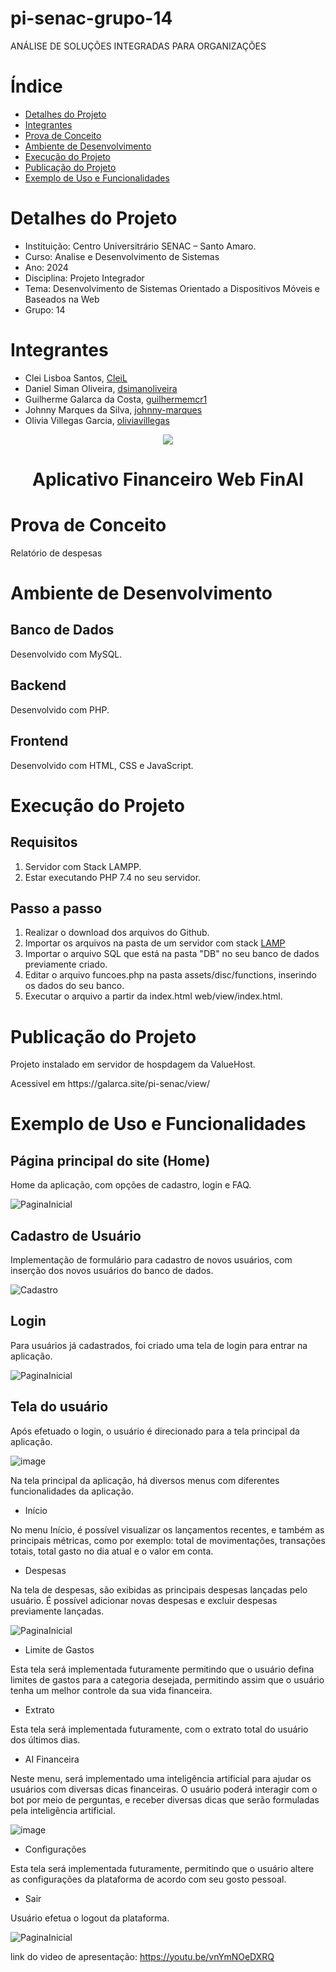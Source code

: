# pi-senac-grupo-14
ANÁLISE DE SOLUÇÕES INTEGRADAS PARA ORGANIZAÇÕES

# Índice
* [Detalhes do Projeto](#detalhes-do-projeto)
* [Integrantes](#integrantes)
* [Prova de Conceito](#prova-de-conceito)
* [Ambiente de Desenvolvimento](#ambiente-de-desenvolvimento)
* [Execução do Projeto](#execução-do-projeto)
* [Publicação do Projeto](#publicação-do-projeto)
* [Exemplo de Uso e Funcionalidades](#exemplo-de-uso-e-funcionalidades)

# Detalhes do Projeto
 * Instituição:  Centro Universitrário SENAC – Santo Amaro.
 * Curso: Analise e Desenvolvimento de Sistemas
 * Ano: 2024
 * Disciplina: Projeto Integrador
 * Tema: Desenvolvimento de Sistemas Orientado a Dispositivos Móveis e Baseados na Web
 * Grupo: 14
   
# Integrantes
- Clei Lisboa Santos, [CleiL](https://github.com/CleiL)
- Daniel Siman Oliveira, [dsimanoliveira](https://github.com/dsimanoliveira)
- Guilherme Galarca da Costa, [guilhermemcr1](https://github.com/guilhermemcr1)
- Johnny Marques da Silva, [johnny-marques](https://github.com/johnny-marques)
- Olivia Villegas Garcia, [oliviavillegas](https://github.com/oliviavillegas)

<p align="center">
  <img src= "https://github.com/guilhermemcr1/pi-senac-grupo10/assets/44147193/0404d674-46dd-4e62-a41f-8bed635791ad">
</p>

<h1 align="center"> 
   Aplicativo Financeiro Web FinAI 
</h1>

# Prova de Conceito
<p> Relatório de despesas </p>

# Ambiente de Desenvolvimento
## Banco de Dados
Desenvolvido com MySQL.
## Backend
Desenvolvido com PHP.
## Frontend
Desenvolvido com HTML, CSS e JavaScript.

# Execução do Projeto
## Requisitos

1. Servidor com Stack LAMPP.
2. Estar executando PHP 7.4 no seu servidor.

## Passo a passo
1. Realizar o download dos arquivos do Github.
2. Importar os arquivos na pasta de um servidor com stack [LAMP](https://aws.amazon.com/pt/what-is/lamp-stack/)
3. Importar o arquivo SQL que está na pasta "DB" no seu banco de dados previamente criado.
4. Editar o arquivo funcoes.php na pasta assets/disc/functions, inserindo os dados do seu banco.
5. Executar o arquivo a partir da index.html web/view/index.html.

# Publicação do Projeto
Projeto instalado em servidor de hospdagem da ValueHost.
<p> Acessivel em https://galarca.site/pi-senac/view/ </p>

# Exemplo de Uso e Funcionalidades
## Página principal do site (Home)

Home da aplicação, com opções de cadastro, login e FAQ.

![PaginaInicial](gifs_readme/pagina_inicial.gif)


## Cadastro de Usuário

Implementação de formulário para cadastro de novos usuários, com inserção dos novos usuários do banco de dados.

![Cadastro](gifs_readme/cadastro.gif)

## Login
Para usuários já cadastrados, foi criado uma tela de login para entrar na aplicação.

![PaginaInicial](gifs_readme/login.gif)

## Tela do usuário
Após efetuado o login, o usuário é direcionado para a tela principal da aplicação.

![image](https://github.com/guilhermemcr1/pi-senac-grupo10/assets/46868956/e6470fcc-81e8-4250-96be-6e40c83bf749)

Na tela principal da aplicação, há diversos menus com diferentes funcionalidades da aplicação.

* Início

No menu Início, é possível visualizar os lançamentos recentes, e também as principais métricas, como por exemplo: total de movimentações, transações totais, total gasto no dia atual e o valor em conta.

* Despesas

Na tela de despesas, são exibidas as principais despesas lançadas pelo usuário. É possível adicionar novas despesas e excluir despesas previamente lançadas.

![PaginaInicial](gifs_readme/adicionar_despesa.gif)

* Limite de Gastos

Esta tela será implementada futuramente permitindo que o usuário defina limites de gastos para a categoria desejada, permitindo assim que o usuário tenha um melhor controle da sua vida financeira.

* Extrato

Esta tela será implementada futuramente, com o extrato total do usuário dos últimos dias.

* AI Financeira

Neste menu, será implementado uma inteligência artificial para ajudar os usuários com diversas dicas financeiras. O usuário poderá interagir com o bot por meio de perguntas, e receber diversas dicas que serão formuladas pela inteligência artificial.

![image](https://github.com/guilhermemcr1/pi-senac-grupo10/assets/46868956/566d8814-3820-4982-915a-5584715a1d01)

* Configurações

Esta tela será implementada futuramente, permitindo que o usuário altere as configurações da plataforma de acordo com seu gosto pessoal.

* Sair

Usuário efetua o logout da plataforma.

![PaginaInicial](gifs_readme/sair.gif)


link do video de apresentação: https://youtu.be/vnYmNOeDXRQ




